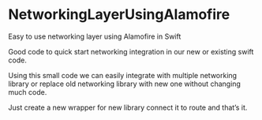 # NetworkingLayerUsingAlamofire
Easy to use networking layer using Alamofire in Swift

Good code to quick start networking integration in our new or existing swift code.

Using this small code we can easily integrate with multiple networking library or replace old networking library with new one without changing much code. 

Just create a new wrapper for new library connect it to route and that’s it.
